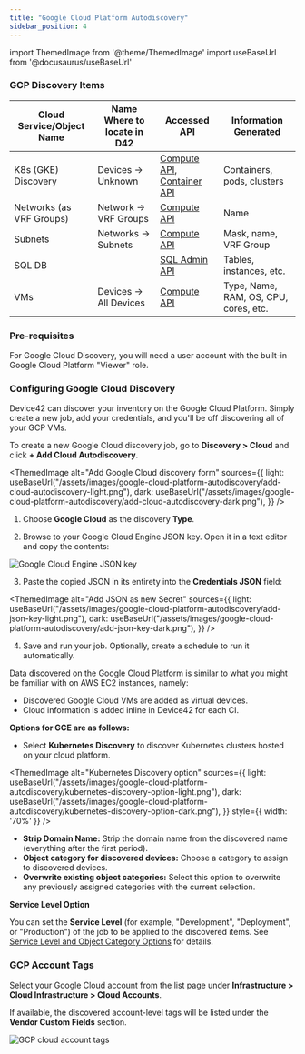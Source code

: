 ```yaml
---
title: "Google Cloud Platform Autodiscovery"
sidebar_position: 4
---
```


import ThemedImage from '@theme/ThemedImage'
import useBaseUrl from '@docusaurus/useBaseUrl'

### GCP Discovery Items

| Cloud Service/Object Name | Name Where to locate in D42 | Accessed API | Information Generated |
|----------------------------|------------------------------|--------------|-----------------------|
| K8s (GKE) Discovery         | Devices -> Unknown           | [Compute API](https://www.googleapis.com/discovery/v1/apis/compute/v1/rest), [Container API](https://www.googleapis.com/discovery/v1/apis/container/v1/rest) | Containers, pods, clusters |
| Networks (as VRF Groups)    | Network -> VRF Groups        | [Compute API](https://www.googleapis.com/discovery/v1/apis/compute/v1/rest) | Name |
| Subnets                     | Networks -> Subnets          | [Compute API](https://www.googleapis.com/discovery/v1/apis/compute/v1/rest) | Mask, name, VRF Group |
| SQL DB                      |                              | [SQL Admin API](https://www.googleapis.com/discovery/v1/apis/sqladmin/v1beta4/rest) | Tables, instances, etc. |
| VMs                         | Devices -> All Devices       | [Compute API](https://www.googleapis.com/discovery/v1/apis/compute/v1/rest) | Type, Name, RAM, OS, CPU, cores, etc. |

### Pre-requisites

For Google Cloud Discovery, you will need a user account with the built-in Google Cloud Platform "Viewer" role.

### Configuring Google Cloud Discovery

Device42 can discover your inventory on the Google Cloud Platform. Simply create a new job, add your credentials, and you'll be off discovering all of your GCP VMs.

To create a new Google Cloud discovery job, go to **Discovery > Cloud** and click **+ Add Cloud Autodiscovery**. 

<ThemedImage
alt="Add Google Cloud discovery form"
sources={{
    light: useBaseUrl("/assets/images/google-cloud-platform-autodiscovery/add-cloud-autodiscovery-light.png"),
    dark: useBaseUrl("/assets/images/google-cloud-platform-autodiscovery/add-cloud-autodiscovery-dark.png"),
  }}
/>

1. Choose **Google Cloud** as the discovery **Type**.

2. Browse to your Google Cloud Engine JSON key. Open it in a text editor and copy the contents:

![Google Cloud Engine JSON key](/assets/images/google-cloud-platform-autodiscovery/google-json-key.png)

3. Paste the copied JSON in its entirety into the **Credentials JSON** field:

<ThemedImage
alt="Add JSON as new Secret"
sources={{
    light: useBaseUrl("/assets/images/google-cloud-platform-autodiscovery/add-json-key-light.png"),
    dark: useBaseUrl("/assets/images/google-cloud-platform-autodiscovery/add-json-key-dark.png"),
  }}
/>

4. Save and run your job. Optionally, create a schedule to run it automatically.

Data discovered on the Google Cloud Platform is similar to what you might be familiar with on AWS EC2 instances, namely:

- Discovered Google Cloud VMs are added as virtual devices.
- Cloud information is added inline in Device42 for each CI.

**Options for GCE are as follows:**

- Select **Kubernetes Discovery** to discover Kubernetes clusters hosted on your cloud platform.

<ThemedImage
alt="Kubernetes Discovery option"
sources={{
    light: useBaseUrl("/assets/images/google-cloud-platform-autodiscovery/kubernetes-discovery-option-light.png"),
    dark: useBaseUrl("/assets/images/google-cloud-platform-autodiscovery/kubernetes-discovery-option-dark.png"),
  }}
  style={{ width: '70%' }}
/>

- **Strip Domain Name:** Strip the domain name from the discovered name (everything after the first period).
- **Object category for discovered devices:** Choose a category to assign to discovered devices.
- **Overwrite existing object categories:** Select this option to overwrite any previously assigned categories with the current selection.

**Service Level Option**

You can set the **Service Level** (for example, "Development", "Deployment", or "Production") of the job to be applied to the discovered items. See [Service Level and Object Category Options](index.mdx#service-level-and-object-category-options) for details.

### GCP Account Tags

Select your Google Cloud account from the list page under **Infrastructure > Cloud Infrastructure > Cloud Accounts**.

If available, the discovered account-level tags will be listed under the **Vendor Custom Fields** section.

![GCP cloud account tags](/assets/images/GCP-tags.png)
